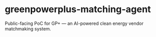 # greenpowerplus-matching-agent
Public-facing PoC for GP+ — an AI-powered clean energy vendor matchmaking system.
